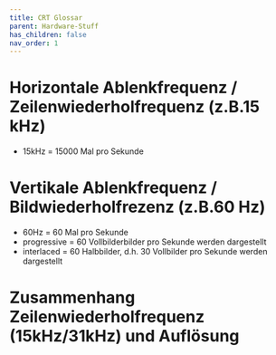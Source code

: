 ```yaml
---
title: CRT Glossar
parent: Hardware-Stuff
has_children: false
nav_order: 1
---
```


# Horizontale Ablenkfrequenz / Zeilenwiederholfrequenz (z.B.15 kHz)
- 15kHz = 15000 Mal pro Sekunde

# Vertikale Ablenkfrequenz / Bildwiederholfrezenz (z.B.60 Hz)
- 60Hz = 60 Mal pro Sekunde
- progressive = 60 Vollbilderbilder pro Sekunde werden dargestellt
- interlaced = 60 Halbbilder, d.h. 30 Vollbilder pro Sekunde werden dargestellt

# Zusammenhang Zeilenwiederholfrequenz (15kHz/31kHz) und Auflösung

